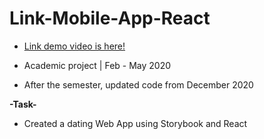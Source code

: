 # Link-Mobile-App-React


- [Link demo video is here!](https://bit.ly/3acjOMh)

- Academic project | Feb - May 2020
- After the semester, updated code from December 2020


**-Task-**
-	Created a dating Web App using Storybook and React
